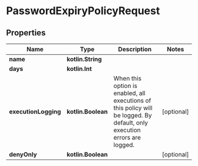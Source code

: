 
# PasswordExpiryPolicyRequest

## Properties
Name | Type | Description | Notes
------------ | ------------- | ------------- | -------------
**name** | **kotlin.String** |  | 
**days** | **kotlin.Int** |  | 
**executionLogging** | **kotlin.Boolean** | When this option is enabled, all executions of this policy will be logged. By default, only execution errors are logged. |  [optional]
**denyOnly** | **kotlin.Boolean** |  |  [optional]



